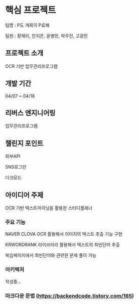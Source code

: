 # 핵심 프로젝트
팀명 : P도 계획이 P료해

팀원 : 황채리, 안지은, 윤병민, 박우진, 고광진

## 프로젝트 소개
OCR 기반 업무관리프로그램

## 개발 기간
04/07 ~ 04/18

## 리버스 엔지니어링
업무관리프로그램

## 챌린지 포인트
외부API

SNS로그인

다크모드

## 아이디어 주제
OCR 기반 텍스트마이닝을 활용한 스터디플래너


### 주요 기능
NAVER CLOVA OCR 활용해서 이미지의 텍스트 추출 기능 구현

KRWORDRANK 라이브러리 활용해서 텍스트의 최빈단어 추출

복습페이지에서 최빈단어와 관련한 문제 풀이 가능



### 아키텍처
작성중...




### 마크다운 문법 (https://backendcode.tistory.com/165)

